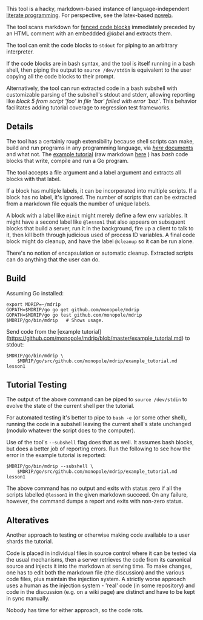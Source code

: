This tool is a hacky, markdown-based instance of language-independent
[literate
programming](http://en.wikipedia.org/wiki/Literate_programming).  For
perspective, see the latex-based
[noweb](http://en.wikipedia.org/wiki/Noweb).

The tool scans markdown for [fenced code
blocks](https://help.github.com/articles/github-flavored-markdown/#fenced-code-blocks) immediately preceded by an HTML comment with an embeddded _@label_ and extracts them.

The tool can emit the code blocks to `stdout` for piping to an
arbitrary interpreter.  

If the code blocks are in bash syntax, and the tool is itself running
in a bash shell, then piping the output to `source /dev/stdin` is
equivalent to the user copying all the code blocks to their prompt.

Alternatively, the tool can run extracted code in a bash subshell with
customizable parsing of the subshell's stdout and stderr, allowing
reporting like _block 5 from script 'foo' in file 'bar' failed with
error 'baz'_.  This behavior facilitates adding tutorial coverage to
regression test frameworks.

## Details

The tool has a certainly rough extensibility because
shell scripts can make, build and run programs in any programming
language, via [_here_
documents](http://tldp.org/LDP/abs/html/here-docs.html) and what not.
The [example
tutorial](https://github.com/monopole/mdrip/blob/master/example_tutorial.md)
(raw markdown
[here](https://raw.githubusercontent.com/monopole/mdrip/master/example_tutorial.md)
) has _bash_ code blocks that write, compile and run a Go program.

The tool accepts a file argument and a label argument and extracts
all blocks with that label.

If a block has multiple labels, it can be incorporated into multiple
scripts.  If a block has no label, it's ignored.  The number
of scripts that can be extracted from a markdown file equals the
number of unique labels.

A block with a label like `@init` might merely define a few env
variables.  It might have a second label like `@lesson1` that also
appears on subsquent blocks that build a server, run it in the
background, fire up a client to talk to it, then kill both through
judicious used of process ID variables.  A final code block might
do cleanup, and have the label `@cleanup` so it can be run alone.

There's no notion of encapsulation or automatic cleanup.  Extracted 
scripts can do anything that the user can do.


## Build

Assuming Go installed:

```
export MDRIP=~/mdrip
GOPATH=$MDRIP/go go get github.com/monopole/mdrip
GOPATH=$MDRIP/go go test github.com/monopole/mdrip
$MDRIP/go/bin/mdrip   # Shows usage.
```

Send code from the [example tutorial]
(https://github.com/monopole/mdrip/blob/master/example_tutorial.md) to
stdout:

```
$MDRIP/go/bin/mdrip \
    $MDRIP/go/src/github.com/monopole/mdrip/example_tutorial.md lesson1
```

## Tutorial Testing

The output of the above command can be piped to `source /dev/stdin` to
evolve the state of the current shell per the tutorial.

For automated testing it's better to pipe to `bash -e` (or some other
shell), running the code in a subshell leaving the current shell's
state unchanged (modulo whatever the script does to the computer).

Use of the tool's `--subshell` flag does that as well.  It assumes
bash blocks, but does a better job of reporting errors.
Run the following to see how the error in the example tutorial
is reported:

```
$MDRIP/go/bin/mdrip --subshell \
    $MDRIP/go/src/github.com/monopole/mdrip/example_tutorial.md lesson1
```

The above command has no output and exits with status zero if all the
scripts labelled `@lesson1` in the given markdown succeed.  On any
failure, however, the command dumps a report and exits with non-zero
status.

## Alteratives

Another approach to testing or otherwise making code available to a user
shards the tutorial.

Code is placed in individual files in source control where it can be
tested via the usual mechanisms, then a server retrieves the code from
its canonical source and injects it into the markdown at serving time.
To make changes, one has to edit both the markdown file (the
discussion) and the various code files, plus maintain the injection
system.  A strictly worse approach uses a human as the injection
system - 'real' code (in some repository) and code in the discussion
(e.g.  on a wiki page) are distinct and have to be kept in sync
manually.

Nobody has time for either approach, so the code rots.
